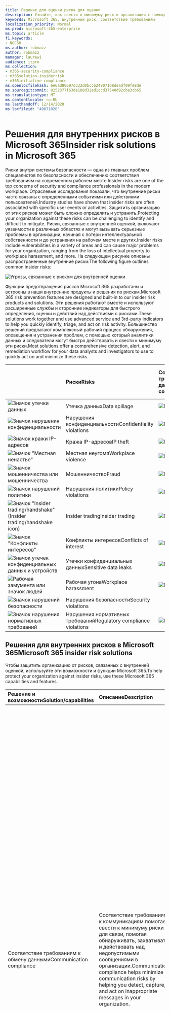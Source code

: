 ```yaml
---
title: Решение для оценки риска для оценки
description: Узнайте, как свести к минимуму риск в организации с помощью решений для оценки рисков в Microsoft 365.
keywords: Microsoft 365, внутренний риск, соответствие требованиям
localization_priority: Normal
ms.prod: microsoft-365-enterprise
ms.topic: article
f1.keywords:
- NOCSH
ms.author: robmazz
author: robmazz
manager: laurawi
audience: itpro
ms.collection:
- m365-security-compliance
- m365solution-insiderrisk
- m365initiative-compliance
ms.openlocfilehash: 6e6ad80697d332d0bccb248071b8deadf09fe8de
ms.sourcegitcommit: 8252377f63de188d32ed1ccd37540d92cba3cb65
ms.translationtype: MT
ms.contentlocale: ru-RU
ms.lasthandoff: 12/14/2020
ms.locfileid: "49671020"
---
```

# <a name="insider-risk-solutions-in-microsoft-365"></a><span data-ttu-id="95d27-104">Решения для внутренних рисков в Microsoft 365</span><span class="sxs-lookup"><span data-stu-id="95d27-104">Insider risk solutions in Microsoft 365</span></span>

<span data-ttu-id="95d27-105">Риски внутри системы безопасности — одна из главных проблем специалистов по безопасности и обеспечению соответствия требованиям на современном рабочем месте.</span><span class="sxs-lookup"><span data-stu-id="95d27-105">Insider risks are one of the top concerns of security and compliance professionals in the modern workplace.</span></span> <span data-ttu-id="95d27-106">Отраслевые исследования показали, что внутренние риски часто связаны с определенными событиями или действиями пользователей.</span><span class="sxs-lookup"><span data-stu-id="95d27-106">Industry studies have shown that insider risks are often associated with specific user events or activities.</span></span> <span data-ttu-id="95d27-107">Защитить организацию от этих рисков может быть сложно определить и устранить.</span><span class="sxs-lookup"><span data-stu-id="95d27-107">Protecting your organization against these risks can be challenging to identify and difficult to mitigate.</span></span> <span data-ttu-id="95d27-108">Риски, связанные с внутренней оценкой, включают уязвимости в различных областях и могут вызывать серьезные проблемы в организации, начиная с потери интеллектуальной собственности и до устранения на рабочем месте и других.</span><span class="sxs-lookup"><span data-stu-id="95d27-108">Insider risks include vulnerabilities in a variety of areas and can cause major problems for your organization, ranging from the loss of intellectual property to workplace harassment, and more.</span></span> <span data-ttu-id="95d27-109">На следующем рисунке описаны распространенные внутренние риски:</span><span class="sxs-lookup"><span data-stu-id="95d27-109">The following figure outlines common insider risks:</span></span>

![Угрозы, связанные с риском для внутренней оценки](../media/ir-solution-threats.png)

<span data-ttu-id="95d27-111">Функции предотвращения рисков Microsoft 365 разработаны и встроены в наши внутренние продукты и решения по рискам.</span><span class="sxs-lookup"><span data-stu-id="95d27-111">Microsoft 365 risk prevention features are designed and built-in to our insider risk products and solutions.</span></span> <span data-ttu-id="95d27-112">Эти решения работают вместе и используют расширенные службы и сторонние индикаторы для быстрого определения, оценки и действий над действиями с рисками.</span><span class="sxs-lookup"><span data-stu-id="95d27-112">These solutions work together and use advanced service and 3rd-party indicators to help you quickly identify, triage, and act on risk activity.</span></span> <span data-ttu-id="95d27-113">Большинство решений предлагают комплексный рабочий процесс обнаружения, оповещения и устранения проблем, с помощью который аналитики данных и следователи могут быстро действовать и свести к минимуму эти риски.</span><span class="sxs-lookup"><span data-stu-id="95d27-113">Most solutions offer a comprehensive detection, alert, and remediation workflow for your data analysts and investigators to use to quickly act on and minimize these risks.</span></span>

| | <span data-ttu-id="95d27-114">Риски</span><span class="sxs-lookup"><span data-stu-id="95d27-114">Risks</span></span> | <span data-ttu-id="95d27-115">Соответствие требованиям к обмену данными</span><span class="sxs-lookup"><span data-stu-id="95d27-115">Communication compliance</span></span> | <span data-ttu-id="95d27-116">Управление внутренними рисками</span><span class="sxs-lookup"><span data-stu-id="95d27-116">Insider risk management</span></span> | <span data-ttu-id="95d27-117">Информационные барьеры</span><span class="sxs-lookup"><span data-stu-id="95d27-117">Information barriers</span></span> | <span data-ttu-id="95d27-118">Управление привилегированным доступом</span><span class="sxs-lookup"><span data-stu-id="95d27-118">Privileged access management</span></span> |
| :---- | :-------- | :--------------------------- | :-------------------------- |:-------------------------| :--------------------------------|
| ![Значок утечки данных](../media/ir-risk-data-spillage.png)| <span data-ttu-id="95d27-120">Утечка данных</span><span class="sxs-lookup"><span data-stu-id="95d27-120">Data spillage</span></span> | ![Поддерживается](../media/check-mark.png) | ![Поддерживается](../media/check-mark.png) |  |  |
| ![Значок нарушения конфиденциальности](../media/ir-risk-confidentiality-violations.png)| <span data-ttu-id="95d27-124">Нарушения конфиденциальности</span><span class="sxs-lookup"><span data-stu-id="95d27-124">Confidentiality violations</span></span> | ![Поддерживается](../media/check-mark.png) | ![Поддерживается](../media/check-mark.png) | ![Поддерживается](../media/check-mark.png) |  |
| ![Значок кражи IP-адресов](../media/ir-risk-ip-theft.png)| <span data-ttu-id="95d27-129">Кража IP-адресов</span><span class="sxs-lookup"><span data-stu-id="95d27-129">IP theft</span></span> | ![Поддерживается](../media/check-mark.png) | ![Поддерживается](../media/check-mark.png) | ![Поддерживается](../media/check-mark.png) |  |
| ![Значок "Местная ненастье"](../media/ir-risk-workplace-violence.png)| <span data-ttu-id="95d27-134">Местная неугомя</span><span class="sxs-lookup"><span data-stu-id="95d27-134">Workplace violence</span></span> | ![Поддерживается](../media/check-mark.png) |  |  |  |
| ![Значок мошенничества или мошенничества](../media/ir-risk-fraud.png)| <span data-ttu-id="95d27-137">Мошенничество</span><span class="sxs-lookup"><span data-stu-id="95d27-137">Fraud</span></span> | ![Поддерживается](../media/check-mark.png) | ![Поддерживается](../media/check-mark.png) |  |  |
| ![Значок нарушений политики](../media/ir-risk-policy-violations.png)| <span data-ttu-id="95d27-141">Нарушения политики</span><span class="sxs-lookup"><span data-stu-id="95d27-141">Policy violations</span></span> | ![Поддерживается](../media/check-mark.png) | ![Поддерживается](../media/check-mark.png) | ![Поддерживается](../media/check-mark.png) | ![Поддерживается](../media/check-mark.png) |
| ![Значок "Insider trading/handshake" (Insider trading/handshake icon)](../media/ir-risk-insider-trading.png)| <span data-ttu-id="95d27-147">Insider trading</span><span class="sxs-lookup"><span data-stu-id="95d27-147">Insider trading</span></span> | ![Поддерживается](../media/check-mark.png) |  |  |  |
| ![Значок "Конфликты интересов"](../media/ir-risk-conflicts-of-interest.png)| <span data-ttu-id="95d27-150">Конфликты интересов</span><span class="sxs-lookup"><span data-stu-id="95d27-150">Conflicts of interest</span></span> | ![Поддерживается](../media/check-mark.png) |  | ![Поддерживается](../media/check-mark.png) |  |
| ![Значок утечек конфиденциальных данных и устройств](../media/ir-risk-sensitive-data-leaks.png)| <span data-ttu-id="95d27-154">Утечки конфиденциальных данных</span><span class="sxs-lookup"><span data-stu-id="95d27-154">Sensitive data leaks</span></span> | ![Поддерживается](../media/check-mark.png) | ![Поддерживается](../media/check-mark.png) |  |  |
| ![Рабочая замумента или значок людей](../media/ir-risk-workplace-harassment.png)| <span data-ttu-id="95d27-158">Рабочая угона</span><span class="sxs-lookup"><span data-stu-id="95d27-158">Workplace harassment</span></span> | ![Поддерживается](../media/check-mark.png) |  |  |  |
| ![Значок нарушений безопасности](../media/ir-risk-security-violations.png)| <span data-ttu-id="95d27-161">Нарушения безопасности</span><span class="sxs-lookup"><span data-stu-id="95d27-161">Security violations</span></span> |  | ![Поддерживается](../media/check-mark.png) |  | ![Поддерживается](../media/check-mark.png) |
| ![Значок нарушения нормативных требований](../media/ir-risk-regulatory-compliance-violations.png)| <span data-ttu-id="95d27-165">Нарушения нормативных требований</span><span class="sxs-lookup"><span data-stu-id="95d27-165">Regulatory compliance violations</span></span> | ![Поддерживается](../media/check-mark.png) | ![Поддерживается](../media/check-mark.png) | ![Поддерживается](../media/check-mark.png) |  |

## <a name="microsoft-365-insider-risk-solutions"></a><span data-ttu-id="95d27-169">Решения для внутренних рисков в Microsoft 365</span><span class="sxs-lookup"><span data-stu-id="95d27-169">Microsoft 365 insider risk solutions</span></span>

<span data-ttu-id="95d27-170">Чтобы защитить организацию от рисков, связанных с внутренней оценкой, используйте эти возможности и функции Microsoft 365.</span><span class="sxs-lookup"><span data-stu-id="95d27-170">To help protect your organization against insider risks, use these Microsoft 365 capabilities and features.</span></span>

| <span data-ttu-id="95d27-171">Решение и возможности</span><span class="sxs-lookup"><span data-stu-id="95d27-171">Solution/capabilities</span></span> | <span data-ttu-id="95d27-172">Описание</span><span class="sxs-lookup"><span data-stu-id="95d27-172">Description</span></span> | <span data-ttu-id="95d27-173">Лицензирование</span><span class="sxs-lookup"><span data-stu-id="95d27-173">Licensing</span></span> |
| :------------------------ | :-------------- | :------------ |
| <span data-ttu-id="95d27-174">Соответствие требованиям к обмену данными</span><span class="sxs-lookup"><span data-stu-id="95d27-174">Communication compliance</span></span> | <span data-ttu-id="95d27-175">Соответствие требованиям к коммуникациям помогает свести к минимуму риски для связи, помогая обнаруживать, захватывать и действовать над недопустимыми сообщениями в организации.</span><span class="sxs-lookup"><span data-stu-id="95d27-175">Communication compliance helps minimize communication risks by helping you detect, capture, and act on inappropriate messages in your organization.</span></span> | <span data-ttu-id="95d27-176">Подписка Microsoft 365 E5 (платная или пробная версия)</span><span class="sxs-lookup"><span data-stu-id="95d27-176">Microsoft 365 E5 subscription (paid or trial version)</span></span> <br> <span data-ttu-id="95d27-177">Подписка microsoft 365 E3 + надстройка соответствия требованиям Microsoft 365 E5</span><span class="sxs-lookup"><span data-stu-id="95d27-177">Microsoft 365 E3 subscription + the Microsoft 365 E5 Compliance add-on</span></span> <br> <span data-ttu-id="95d27-178">Подписка microsoft 365 E3 + надстройка Microsoft 365 E5 Insider Risk Management</span><span class="sxs-lookup"><span data-stu-id="95d27-178">Microsoft 365 E3 subscription + the Microsoft 365 E5 Insider Risk Management add-on</span></span> <br> <span data-ttu-id="95d27-179">Подписка на Microsoft 365 A5 (платная или пробная версия)</span><span class="sxs-lookup"><span data-stu-id="95d27-179">Microsoft 365 A5 subscription (paid or trial version)</span></span> <br> <span data-ttu-id="95d27-180">Подписка на Microsoft 365 A3 + надстройка соответствия требованиям Microsoft 365 A5</span><span class="sxs-lookup"><span data-stu-id="95d27-180">Microsoft 365 A3 subscription + the Microsoft 365 A5 Compliance add-on</span></span> <br> <span data-ttu-id="95d27-181">Подписка на Microsoft 365 A3 + надстройка microsoft 365 A5 Insider Risk Management</span><span class="sxs-lookup"><span data-stu-id="95d27-181">Microsoft 365 A3 subscription + the Microsoft 365 A5 Insider Risk Management add-on</span></span> <br> <span data-ttu-id="95d27-182">Подписка на Microsoft 365 G5 (платная или пробная версия)</span><span class="sxs-lookup"><span data-stu-id="95d27-182">Microsoft 365 G5 subscription (paid or trial version)</span></span> <br> <span data-ttu-id="95d27-183">Подписка на Microsoft 365 G5 + надстройка соответствия требованиям Microsoft 365 G5</span><span class="sxs-lookup"><span data-stu-id="95d27-183">Microsoft 365 G5 subscription + the Microsoft 365 G5 Compliance add-on</span></span> <br> <span data-ttu-id="95d27-184">Подписка на Microsoft 365 G5 + надстройка Microsoft 365 G5 Insider Risk Management</span><span class="sxs-lookup"><span data-stu-id="95d27-184">Microsoft 365 G5 subscription + the Microsoft 365 G5 Insider Risk Management add-on</span></span> <br> <span data-ttu-id="95d27-185">Подписка на Office 365 корпоративный E5 (платная или пробная версия)</span><span class="sxs-lookup"><span data-stu-id="95d27-185">Office 365 Enterprise E5 subscription (paid or trial version)</span></span> <br> <span data-ttu-id="95d27-186">Подписка на Office 365 A5 (платная или пробная версия)</span><span class="sxs-lookup"><span data-stu-id="95d27-186">Office 365 A5 subscription (paid or trial version)</span></span> <br> <span data-ttu-id="95d27-187">Подписка на Office 365 корпоративный E3 + надстройка Office 365 Advanced Compliance (больше недоступна для новых подписок)</span><span class="sxs-lookup"><span data-stu-id="95d27-187">Office 365 Enterprise E3 subscription + the Office 365 Advanced Compliance add-on (no longer available for new subscriptions)</span></span> |
| <span data-ttu-id="95d27-188">Управление внутренними рисками</span><span class="sxs-lookup"><span data-stu-id="95d27-188">Insider risk management</span></span> | <span data-ttu-id="95d27-189">Управление внутренними рисками помогает свести к минимуму внутренние риски, позволяя обнаруживать, исследовать и действовать над вредоносными и случайными действиями в организации.</span><span class="sxs-lookup"><span data-stu-id="95d27-189">Insider risk management helps minimize internal risks by enabling you to detect, investigate, and act on malicious and inadvertent activities in your organization.</span></span> | <span data-ttu-id="95d27-190">Подписка Microsoft 365 E5 (платная или пробная версия) Подписка Microsoft 365 E3 + надстройка соответствия требованиям Microsoft 365 E5</span><span class="sxs-lookup"><span data-stu-id="95d27-190">Microsoft 365 E5 subscription (paid or trial version) Microsoft 365 E3 subscription + the Microsoft 365 E5 Compliance add-on</span></span> <br> <span data-ttu-id="95d27-191">Подписка microsoft 365 E3 + надстройка Microsoft 365 E5 Insider Risk Management</span><span class="sxs-lookup"><span data-stu-id="95d27-191">Microsoft 365 E3 subscription + the Microsoft 365 E5 Insider Risk Management add-on</span></span> <br> <span data-ttu-id="95d27-192">Подписка на Microsoft 365 A5 (платная или пробная версия)</span><span class="sxs-lookup"><span data-stu-id="95d27-192">Microsoft 365 A5 subscription (paid or trial version)</span></span> <br> <span data-ttu-id="95d27-193">Подписка на Microsoft 365 A3 + надстройка соответствия требованиям Microsoft 365 A5</span><span class="sxs-lookup"><span data-stu-id="95d27-193">Microsoft 365 A3 subscription + the Microsoft 365 A5 Compliance add-on</span></span> <br> <span data-ttu-id="95d27-194">Подписка на Microsoft 365 A3 + надстройка microsoft 365 A5 Insider Risk Management</span><span class="sxs-lookup"><span data-stu-id="95d27-194">Microsoft 365 A3 subscription + the Microsoft 365 A5 Insider Risk Management add-on</span></span> |
| <span data-ttu-id="95d27-195">Информационные барьеры</span><span class="sxs-lookup"><span data-stu-id="95d27-195">Information barriers</span></span> | <span data-ttu-id="95d27-196">Информационные барьеры позволяют ограничить взаимодействие и совместную работу между двумя внутренними группами, чтобы избежать конфликта интересов в организации.</span><span class="sxs-lookup"><span data-stu-id="95d27-196">Information barriers allow you to restrict communication and collaboration between two internal groups to avoid a conflict of interest from occurring in your organization.</span></span>  | <span data-ttu-id="95d27-197">Microsoft 365 E5/A5</span><span class="sxs-lookup"><span data-stu-id="95d27-197">Microsoft 365 E5/A5</span></span> <br> <span data-ttu-id="95d27-198">Office 365 E5/A5</span><span class="sxs-lookup"><span data-stu-id="95d27-198">Office 365 E5/A5</span></span> <br> <span data-ttu-id="95d27-199">Office 365 Advanced Compliance</span><span class="sxs-lookup"><span data-stu-id="95d27-199">Office 365 Advanced Compliance</span></span> <br> <span data-ttu-id="95d27-200">Microsoft 365 Compliance E5/A5</span><span class="sxs-lookup"><span data-stu-id="95d27-200">Microsoft 365 Compliance E5/A5</span></span> <br> <span data-ttu-id="95d27-201">Microsoft 365 Insider Risk Management</span><span class="sxs-lookup"><span data-stu-id="95d27-201">Microsoft 365 Insider Risk Management</span></span> |
| <span data-ttu-id="95d27-202">Управление привилегированным доступом</span><span class="sxs-lookup"><span data-stu-id="95d27-202">Privileged access management</span></span> | <span data-ttu-id="95d27-203">Управление привилегированным доступом позволяет детально контролировать доступ к привилегированным задачам администратора Exchange Online в Office 365.</span><span class="sxs-lookup"><span data-stu-id="95d27-203">Privileged access management allows granular access control over privileged Exchange Online admin tasks in Office 365.</span></span> <span data-ttu-id="95d27-204">Она помогает защитить организацию от нарушений безопасности, в которых используются существующие привилегированные учетные записи администраторов с постоянным доступом к конфиденциальным данным или доступом к критически важным настройкам конфигурации.</span><span class="sxs-lookup"><span data-stu-id="95d27-204">It can help protect your organization from breaches that use existing privileged admin accounts with standing access to sensitive data or access to critical configuration settings.</span></span> | <span data-ttu-id="95d27-205">Microsoft 365 E5/A5</span><span class="sxs-lookup"><span data-stu-id="95d27-205">Microsoft 365 E5/A5</span></span> <br> <span data-ttu-id="95d27-206">Office 365 E5/A5</span><span class="sxs-lookup"><span data-stu-id="95d27-206">Office 365 E5/A5</span></span> <br> <span data-ttu-id="95d27-207">Соответствие требованиям Microsoft 365 E5/A5</span><span class="sxs-lookup"><span data-stu-id="95d27-207">Microsoft 365 E5/A5 Compliance</span></span> <br> <span data-ttu-id="95d27-208">Защита информации и управление Microsoft 365 E5/A5</span><span class="sxs-lookup"><span data-stu-id="95d27-208">Microsoft 365 E5/A5 Information Protection and Governance</span></span> |

## <a name="deploy-microsoft-365-insider-risk-solutions"></a><span data-ttu-id="95d27-209">Развертывание решений, связанных с insider risk, в Microsoft 365</span><span class="sxs-lookup"><span data-stu-id="95d27-209">Deploy Microsoft 365 insider risk solutions</span></span>

<span data-ttu-id="95d27-210">Чтобы защитить организацию от рисков, связанных с внутренней оценкой, необходимо настроить и развернуть следующие решения Microsoft 365:</span><span class="sxs-lookup"><span data-stu-id="95d27-210">To help protect your organization against insider risks, set up and deploy the following Microsoft 365 solutions:</span></span>

![Глубокое решение для оценки риска](../media/ir-solution-defense-in-depth.png)

1. <span data-ttu-id="95d27-212">Настройте и создайте [политики соответствия коммуникациям.](communication-compliance-solution-overview.md)</span><span class="sxs-lookup"><span data-stu-id="95d27-212">Configure and create [communication compliance policies](communication-compliance-solution-overview.md).</span></span>
2. <span data-ttu-id="95d27-213">Настройте и создайте [политики управления рисками внутри организации.](insider-risk-management-solution-overview.md)</span><span class="sxs-lookup"><span data-stu-id="95d27-213">Configure and create [insider risk management policies](insider-risk-management-solution-overview.md).</span></span>
3. <span data-ttu-id="95d27-214">Необязательно: настройте и создайте [политики информационных барьеров.](information-barriers-solution-overview.md)</span><span class="sxs-lookup"><span data-stu-id="95d27-214">Optional: Configure and create [information barrier policies](information-barriers-solution-overview.md).</span></span>
4. <span data-ttu-id="95d27-215">Необязательно: в включить и настроить управление [привилегированным доступом.](privileged-access-management-solution-overview.md)</span><span class="sxs-lookup"><span data-stu-id="95d27-215">Optional: Enable and configure [privileged access management](privileged-access-management-solution-overview.md).</span></span>

## <a name="illustrations-with-examples"></a><span data-ttu-id="95d27-216">Иллюстрации с примерами</span><span class="sxs-lookup"><span data-stu-id="95d27-216">Illustrations with examples</span></span>

<span data-ttu-id="95d27-217">Чтобы спланировать интегрированную стратегию для реализации возможностей встроенных рисков Microsoft 365, скачайте набор иллюстраций к возможностям защиты информации и соответствия требованиям *Microsoft 365.*</span><span class="sxs-lookup"><span data-stu-id="95d27-217">To help you plan an integrated strategy for implementing Microsoft 365 insider risk capabilities, download the *Microsoft 365 information protection and compliance capabilities* set of illustrations.</span></span> <span data-ttu-id="95d27-218">О возможностях, связанных с insider risk, см. в примерах архитектуры 5–7.</span><span class="sxs-lookup"><span data-stu-id="95d27-218">For insider risk capabilities, see the architecture illustration topics 5-7.</span></span> <span data-ttu-id="95d27-219">Вы можете адаптировать эти изображения для собственного применения.</span><span class="sxs-lookup"><span data-stu-id="95d27-219">Feel free to adapt these illustrations for your own use.</span></span>

| <span data-ttu-id="95d27-220">Элемент</span><span class="sxs-lookup"><span data-stu-id="95d27-220">Item</span></span> | <span data-ttu-id="95d27-221">Описание</span><span class="sxs-lookup"><span data-stu-id="95d27-221">Description</span></span> |
|:-----|:------------|
|<span data-ttu-id="95d27-222">[![Плакат модели: возможности защиты информации и соответствия требованиям Microsoft 365](../media/solutions-architecture-center/m365-compliance-illustrations-thumb.png)](https://download.microsoft.com/download/3/a/6/3a6ab1a3-feb0-4ee2-8e77-62415a772e53/m365-compliance-illustrations.pdf)</span><span class="sxs-lookup"><span data-stu-id="95d27-222">[![Model poster: Microsoft 365 information protection and compliance capabilities](../media/solutions-architecture-center/m365-compliance-illustrations-thumb.png)](https://download.microsoft.com/download/3/a/6/3a6ab1a3-feb0-4ee2-8e77-62415a772e53/m365-compliance-illustrations.pdf)</span></span> <br/> <span data-ttu-id="95d27-223">[Скачивание в формате PDF](https://download.microsoft.com/download/3/a/6/3a6ab1a3-feb0-4ee2-8e77-62415a772e53/m365-compliance-illustrations.pdf) \| [Скачивание в качестве Visio](https://download.microsoft.com/download/3/a/6/3a6ab1a3-feb0-4ee2-8e77-62415a772e53/m365-compliance-illustrations.vsdx)  </span><span class="sxs-lookup"><span data-stu-id="95d27-223">[Download as a PDF](https://download.microsoft.com/download/3/a/6/3a6ab1a3-feb0-4ee2-8e77-62415a772e53/m365-compliance-illustrations.pdf)  \| [Download as a Visio](https://download.microsoft.com/download/3/a/6/3a6ab1a3-feb0-4ee2-8e77-62415a772e53/m365-compliance-illustrations.vsdx)</span></span> <br/> <span data-ttu-id="95d27-224">Обновлено в октябре 2020 г.</span><span class="sxs-lookup"><span data-stu-id="95d27-224">Updated October 2020</span></span>|<span data-ttu-id="95d27-225">Содержимое:</span><span class="sxs-lookup"><span data-stu-id="95d27-225">Includes:</span></span> <ul><li>  <span data-ttu-id="95d27-226">Защита информации (Майкрософт) и защита от потери данных</span><span class="sxs-lookup"><span data-stu-id="95d27-226">Microsoft information protection and data loss prevention</span></span></li><li><span data-ttu-id="95d27-227">Политики и метки хранения</span><span class="sxs-lookup"><span data-stu-id="95d27-227">Retention policies and retention labels</span></span> </li><li><span data-ttu-id="95d27-228">Информационные барьеры</span><span class="sxs-lookup"><span data-stu-id="95d27-228">Information barriers</span></span></li><li><span data-ttu-id="95d27-229">Соответствие требованиям к обмену данными</span><span class="sxs-lookup"><span data-stu-id="95d27-229">Communication compliance</span></span></li><li><span data-ttu-id="95d27-230">Управление внутренними рисками</span><span class="sxs-lookup"><span data-stu-id="95d27-230">Insider risk management</span></span></li><li><span data-ttu-id="95d27-231">Внедрение сторонних данных</span><span class="sxs-lookup"><span data-stu-id="95d27-231">Third-party data ingestion</span></span></li>|

## <a name="training"></a><span data-ttu-id="95d27-232">Обучение</span><span class="sxs-lookup"><span data-stu-id="95d27-232">Training</span></span>

<span data-ttu-id="95d27-233">Обучение администраторов и специалистов по обеспечению соответствия требованиям основам каждого решения для оценки риска внутри организации поможет вашей организации быстрее при развертывании и внедрении.</span><span class="sxs-lookup"><span data-stu-id="95d27-233">Training your administrators and compliance team in the basics for each insider risk solution can help your organization get started more quickly with your deployment and implementation efforts.</span></span> 

<span data-ttu-id="95d27-234">Microsoft 365 предоставляет следующие ресурсы для информирования и обучения этих пользователей в организации:</span><span class="sxs-lookup"><span data-stu-id="95d27-234">Microsoft 365 provides the following resources to help inform and train these users in your organization:</span></span>

| <span data-ttu-id="95d27-235">Решение или область</span><span class="sxs-lookup"><span data-stu-id="95d27-235">Solution/Area</span></span> | <span data-ttu-id="95d27-236">Ресурсы</span><span class="sxs-lookup"><span data-stu-id="95d27-236">Resources</span></span> |
|:------------------|:--------------|
| <span data-ttu-id="95d27-237">Управление рисками внутри компании в Microsoft 365</span><span class="sxs-lookup"><span data-stu-id="95d27-237">Manage insider risk in Microsoft 365</span></span> |[<span data-ttu-id="95d27-238">Полный путь обучения</span><span class="sxs-lookup"><span data-stu-id="95d27-238">Complete learning path</span></span>](/learn/paths/m365-compliance-insider) <br> <span data-ttu-id="95d27-239">Этот путь обучения включает все отдельные модули решения для обеспечения соответствия коммуникации, управления внутри организации рисками, информационных барьеров и управления привилегированным доступом.</span><span class="sxs-lookup"><span data-stu-id="95d27-239">This learning path includes all the individual solution modules for communication compliance, insider risk management, information barriers, and privileged access management.</span></span> <span data-ttu-id="95d27-240">Выберите этот путь обучения, чтобы завершить все модули.</span><span class="sxs-lookup"><span data-stu-id="95d27-240">Select this learning path to complete all the modules.</span></span> |
| <span data-ttu-id="95d27-241">Соответствие требованиям к обмену данными</span><span class="sxs-lookup"><span data-stu-id="95d27-241">Communication compliance</span></span> | [<span data-ttu-id="95d27-242">Модуль обучения: подготовка соответствия коммуникации требованиям в Microsoft 365</span><span class="sxs-lookup"><span data-stu-id="95d27-242">Learning module: Prepare communication compliance in Microsoft 365</span></span>](/learn/modules/m365-compliance-insider-prepare-communication-compliance) <br> <span data-ttu-id="95d27-243">Этот модуль поможет вам изучить основы выявления и устранения нарушений политики поведения с соблюдением требований к коммуникациям, определить необходимые условия перед созданием политик соответствия коммуникации, а также узнать о типах встроенных, предварительно определенных шаблонов политики в соответствии с коммуникацией.</span><span class="sxs-lookup"><span data-stu-id="95d27-243">This module helps you learn the basics on how to identify and remediate code-of-conduct policy violations with communication compliance, cover the prerequisites needed before creating communication compliance policies, and learn about the types of built-in, pre-defined policy templates in communication compliance.</span></span> |
| <span data-ttu-id="95d27-244">Управление внутренними рисками</span><span class="sxs-lookup"><span data-stu-id="95d27-244">Insider risk management</span></span> | [<span data-ttu-id="95d27-245">Модуль обучения: управление рисками внутри организации в Microsoft 365</span><span class="sxs-lookup"><span data-stu-id="95d27-245">Learning module: Insider risk management in Microsoft 365</span></span>](/learn/modules/m365-compliance-insider-manage-insider-risk) <br> <span data-ttu-id="95d27-246">Этот модуль поможет вам узнать, как управление внутренними рисками в Microsoft 365 помогает предотвратить, обнаружить и содержать внутренние риски в организации, узнать о типах встроенных, предварительно определенных шаблонов политики, изучить основные предварительные условия, необходимые перед созданием политик внутренних рисков, и поясняет типы действий, которые можно принять в случаях управления внутренними рисками.</span><span class="sxs-lookup"><span data-stu-id="95d27-246">This module helps you learn how insider risk management in Microsoft 365 can help prevent, detect, and contain internal risks in an organization, learn about the types of built-in, pre-defined policy templates, understand the basic prerequisites needed before creating insider risk policies, and explains the types of actions you can take on insider risk management cases.</span></span> |
| <span data-ttu-id="95d27-247">Информационные барьеры</span><span class="sxs-lookup"><span data-stu-id="95d27-247">Information barriers</span></span> | [<span data-ttu-id="95d27-248">Модуль обучения: планирование информационных барьеров</span><span class="sxs-lookup"><span data-stu-id="95d27-248">Learning module: Plan for information barriers</span></span>](/learn/modules/m365-compliance-insider-plan-information-barriers) <br> <span data-ttu-id="95d27-249">Этот модуль помогает узнать, как политики информационных барьеров могут помочь вашей организации обеспечить соответствие соответствующим отраслевым стандартам и нормативным требованиям, перечисляет типы ситуаций, в которые могут применяться информационные барьеры, объясняет процесс создания политики информационных барьеров и объясняет, как устранять непредвиденные проблемы после создания информационных барьеров.</span><span class="sxs-lookup"><span data-stu-id="95d27-249">This module helps you learn how information barrier policies can help your organization maintain compliance with relevant industry standards and regulations, lists the types of situations when information barriers would be applicable, helps explain the process of creating an information barrier policy, and helps explain how to troubleshoot unexpected issues after information barriers are in place.</span></span> |
| <span data-ttu-id="95d27-250">Управление привилегированным доступом</span><span class="sxs-lookup"><span data-stu-id="95d27-250">Privileged access management</span></span> | [<span data-ttu-id="95d27-251">Модуль обучения: реализация управления привилегированным доступом</span><span class="sxs-lookup"><span data-stu-id="95d27-251">Learning module: Implement privileged access management</span></span>](/learn/modules/m365-compliance-insider-implement-privileged-access-management) <br> <span data-ttu-id="95d27-252">Этот модуль помогает понять разницу между управлением привилегированным доступом и привилегированным управлением удостоверениями, понять поток процесса управления привилегированным доступом и понять основы настройки и обеспечения управления привилегированным доступом.</span><span class="sxs-lookup"><span data-stu-id="95d27-252">This module helps you understand the difference between privileged access management and privileged identity management, understand the privileged access management process flow, and understand the basics of how to configure and enable privileged access management.</span></span> |
